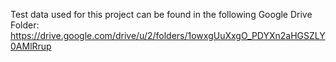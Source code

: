 Test data used for this project can be found in the following Google Drive Folder:
https://drive.google.com/drive/u/2/folders/1owxgUuXxgO_PDYXn2aHGSZLY0AMlRrup
